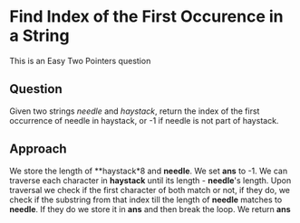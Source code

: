 # Find Index of the First Occurence in a String

This is an Easy Two Pointers question

## Question
Given two strings *needle* and *haystack*, return the index of the first occurrence of needle in haystack, or -1 if needle is not part of haystack.

## Approach
We store the length of **haystack*8 and **needle**.
We set **ans** to -1.
We can traverse each character in **haystack** until its length - **needle**'s length.
Upon traversal we check if the first character of both match or not,
if they do, we check if the substring from that index till the length of **needle** matches to **needle**.
If they do we store it in **ans** and then break the loop.
We return **ans**
